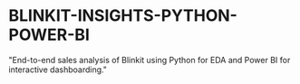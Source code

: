 # BLINKIT-INSIGHTS-PYTHON-POWER-BI
"End-to-end sales analysis of Blinkit using Python for EDA and Power BI for interactive dashboarding."
